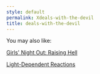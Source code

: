 ```yaml
---
style: default
permalink: Xdeals-with-the-devil
title: deals-with-the-devil
---
```

You may also like:

[Girls' Night Out: Raising Hell](http://scp-wiki.net/raising-hell)

[Light-Dependent Reactions](http://scp-wiki.net/light-dependent-reactions)

